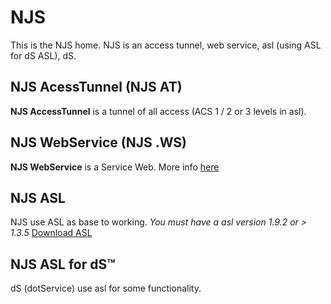 # NJS
This is the NJS home.
NJS is an access tunnel, web service, asl (using ASL for dS ASL), dS.

<h2> NJS AcessTunnel (NJS AT) </h2>

**NJS AccessTunnel** is a tunnel of all access (ACS 1 / 2 or 3 levels in asl).

<h2> NJS WebService (NJS .WS) </h2>

**NJS WebService** is a Service Web. More info [here](https://blogs.ssar-group.com/njs/njs-wb/info)

<h2> NJS ASL </h2>

NJS use ASL as base to working. *You must have a asl version 1.9.2 or > 1.3.5*
[Download ASL](https://asl.ssar-group.com/dowload)

<h2> NJS ASL for dS™ </h2>

dS (dotService) use asl for some functionality.
